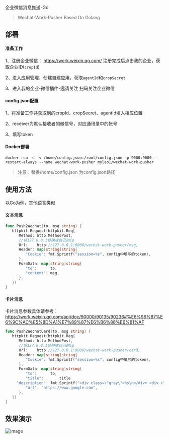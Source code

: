 企业微信消息推送-Go

> Wechat-Work-Pusher Based On Golang

## 部署

#### 准备工作

1、注册企业微信： https://work.weixin.qq.com/ 注册完成后点击我的企业，获取企业ID(`cropId`)

2、进入应用管理，创建自建应用，获取`agentId`和`cropSecret`

3、进入我的企业-微信插件-邀请关注 扫码关注企业微信

#### config.json配置

1、将准备工作共获取到的cropId、cropSecret、agentId填入相应位置

2、receiver为默认接收者的微信号，对应通讯录中的帐号

3、填写token

#### Docker部署

    docker run -d -v /home/config.json:/root/config.json -p 9000:9000 --restart-always --name wechat-work-pusher myleo1/wechat-work-pusher

> 注意：替换/home/config.json 为config.json路径

## 使用方法

以Go为例，其他语言类似

#### 文本消息

```go
func Push2Wechat(to, msg string) {
   httpkit.Request(httpkit.Req{
      Method: http.MethodPost,
      //将127.0.0.1替换成自己的ip
      Url:    http://127.0.0.1:9000/wechat-work-pusher/msg,
      Header: map[string]string{
         "Cookie": fmt.Sprintf("session=%s", config中填写的token),
      },
      FormData: map[string]string{
         "to":      to,
         "content": msg,
      },
   })
}
```

#### 卡片消息

卡片消息参数具体请参考：https://work.weixin.qq.com/api/doc/90000/90135/90236#%E6%96%87%E6%9C%AC%E5%8D%A1%E7%89%87%E6%B6%88%E6%81%AF

```go
func Push2WechatCard(to, msg string) {
   httpkit.Request(httpkit.Req{
      Method: http.MethodPost,
      //将127.0.0.1替换成自己的ip
      Url:    http://127.0.0.1:9000/wechat-work-pusher/card,
      Header: map[string]string{
         "Cookie": fmt.Sprintf("session=%s", config中填写的token),
      },
      FormData: map[string]string{
         "to":      to,
         "title":		title
	 "description": fmt.Sprintf("<div class=\"gray\">%s\n</div> <div class=\"normal\">恭喜您%s~,学号[%s]打卡成功！\n</div><div class=\"highlight\">点击卡片进入云战役打卡官网查看详情~</div>", time.Now().Format(timekit.TimeLayoutYMD), name, id),
         "url": "https://www.google.com",
      },
   })
}
```
## 效果演示

![image](https://user-images.githubusercontent.com/66349676/111748431-7eadf380-88cb-11eb-8590-73e1414d98e6.png)


